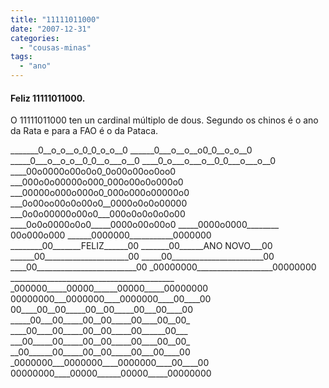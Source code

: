 ```yaml
---
title: "11111011000"
date: "2007-12-31"
categories: 
  - "cousas-minas"
tags: 
  - "ano"
---
```


#### Feliz 11111011000.

O 11111011000 ten un cardinal múltiplo de dous. Segundo os chinos é o ano da Rata e para a FAO é o da Pataca.

\_\_\_\_\_\_\_0\_\_o\_o\_\_o\_0\_0\_o\_o\_\_0 \_\_\_\_\_\_0\_\_\_o\_\_o\_\_o0\_0\_\_o\_o\_\_0 \_\_\_\_\_0\_\_\_o\_\_o\_o\_\_0\_0\_\_o\_\_\_o\_\_0 \_\_\_\_0\_o\_\_\_o\_\_\_o\_\_0\_0\_\_\_o\_\_\_o\_\_0 \_\_\_\_00o0000o00o0o0\_0o00o00oo0oo0 \_\_\_000o0o00000o000\_000o00o0o000o0 \_\_\_00000o000o000o0\_000o000o00000o0 \_\_\_0o00oo00o0o00o0\_\_0000o0o0o00000 \_\_\_0o0o00000o00o0\_\_\_000o0o0o0o0o00 \_\_\_\_0o0o0000o0o0\_\_\_\_\_0000o00o00o0 \_\_\_\_\_0000o0000\_\_\_\_\_\_\_\_ 00o000o000 \_\_\_\_\_\_0000000\_\_\_\_\_\_\_\_\_\_\_0000000 \_\_\_\_\_\_\_\_00\_\_\_\_\_\_\_FELIZ\_\_\_\_\_\_00 \_\_\_\_\_\_\_00\_\_\_\_\_\_ANO NOVO\_\_\_00 \_\_\_\_\_\_00\_\_\_\_\_\_\_\_\_\_\_\_\_\_\_\_\_\_\_\_\_00 \_\_\_\_\_00\_\_\_\_\_\_\_\_\_\_\_\_\_\_\_\_\_\_\_\_\_\_\_00 \_\_\_\_00\_\_\_\_\_\_\_\_\_\_\_\_\_\_\_\_\_\_\_\_\_\_\_\_\_00 \_00000000\_\_\_\_\_\_\_\_\_\_\_\_\_\_\_\_\_\_\_00000000 \_\_\_\_\_\_\_\_\_\_\_\_\_\_\_\_\_\_\_\_\_\_\_\_\_\_\_\_\_\_\_\_\_\_\_\_\_\_\_\_\_ \_000000\_\_\_\_\_00000\_\_\_\_\_\_00000\_\_\_\_\_00000000 00000000\_\_\_0000000\_\_\_\_0000000\_\_\_\_00\_\_\_\_00 00\_\_\_\_00\_\_00\_\_\_\_\_00\_\_00\_\_\_\_\_00\_\_\_00\_\_\_\_00 \_\_\_\_\_00\_\_\_00\_\_\_\_\_00\_\_00\_\_\_\_\_00\_\_\_\_00\_\_00\_ \_\_\_\_00\_\_\_\_00\_\_\_\_\_00\_\_00\_\_\_\_\_00\_\_\_\_\_\_00\_\_\_ \_\_\_00\_\_\_\_\_00\_\_\_\_\_00\_\_00\_\_\_\_\_00\_\_\_\_00\_\_00\_ \_\_00\_\_\_\_\_\_00\_\_\_\_\_00\_\_00\_\_\_\_\_00\_\_\_00\_\_\_\_00 \_0000000\_\_\_0000000\_\_\_\_0000000\_\_\_\_00\_\_\_\_00 00000000\_\_\_\_00000\_\_\_\_\_\_00000\_\_\_\_\_00000000

